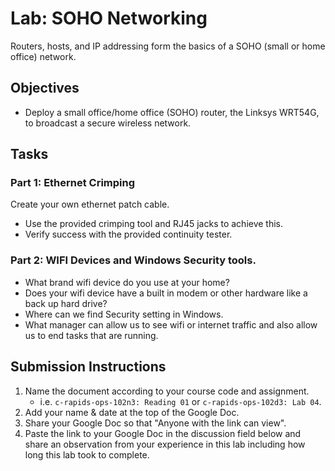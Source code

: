 # Lab: SOHO Networking

Routers, hosts, and IP addressing form the basics of a SOHO (small or home office) network.

## Objectives

- Deploy a small office/home office (SOHO) router, the Linksys WRT54G, to broadcast a secure wireless network.

## Tasks

### Part 1: Ethernet Crimping

Create your own ethernet patch cable.
- Use the provided crimping tool and RJ45 jacks to achieve this.
- Verify success with the provided continuity tester.

### Part 2: WIFI Devices and Windows Security tools. 
- What brand wifi device do you use at your home? 
- Does your wifi device have a built in modem or other hardware like a back up hard drive?
- Where can we find Security setting in Windows. 
- What manager can allow us to see wifi or internet traffic and also allow us to end tasks that are running. 




## Submission Instructions

1. Name the document according to your course code and assignment.
   - i.e. `c-rapids-ops-102n3: Reading 01` or `c-rapids-ops-102d3: Lab 04`.
1. Add your name & date at the top of the Google Doc.
1. Share your Google Doc so that "Anyone with the link can view".
1. Paste the link to your Google Doc in the discussion field below and share an observation from your experience in this lab including how long this lab took to complete.
